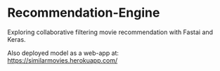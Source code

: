 # Recommendation-Engine
Exploring collaborative filtering movie recommendation with Fastai and Keras. 

Also deployed model as a web-app at: https://similarmovies.herokuapp.com/


